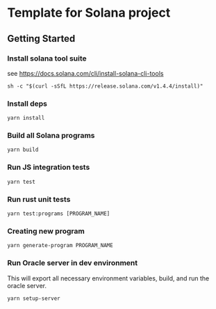 # Template for Solana project

## Getting Started

### Install solana tool suite 
see https://docs.solana.com/cli/install-solana-cli-tools
```
sh -c "$(curl -sSfL https://release.solana.com/v1.4.4/install)"
```

### Install deps
```
yarn install
```

### Build all Solana programs
```
yarn build
```

### Run JS integration tests
```
yarn test
```

### Run rust unit tests
```
yarn test:programs [PROGRAM_NAME]
```

### Creating new program
```
yarn generate-program PROGRAM_NAME
```

### Run Oracle server in dev environment
This will export all necessary environment variables, build, and run the oracle server.
```
yarn setup-server
```
